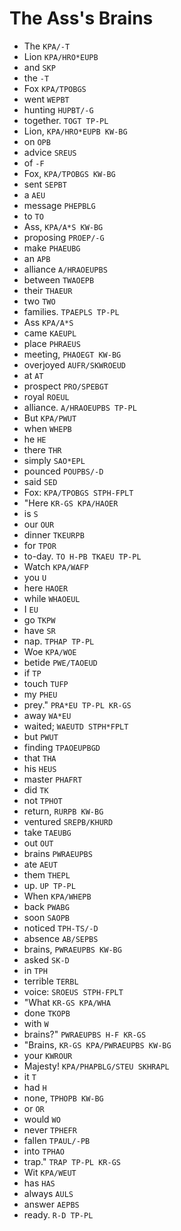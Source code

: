 # The Ass's Brains

* The `KPA/-T`
* Lion `KPA/HRO*EUPB`
* and `SKP`
* the `-T`
* Fox `KPA/TPOBGS`
* went `WEPBT`
* hunting `HUPBT/-G`
* together. `TOGT TP-PL`
* Lion, `KPA/HRO*EUPB KW-BG`
* on `OPB`
* advice `SREUS`
* of `-F`
* Fox, `KPA/TPOBGS KW-BG`
* sent `SEPBT`
* a `AEU`
* message `PHEPBLG`
* to `TO`
* Ass, `KPA/A*S KW-BG`
* proposing `PROEP/-G`
* make `PHAEUBG`
* an `APB`
* alliance `A/HRAOEUPBS`
* between `TWAOEPB`
* their `THAEUR`
* two `TWO`
* families. `TPAEPLS TP-PL`
* Ass `KPA/A*S`
* came `KAEUPL`
* place `PHRAEUS`
* meeting, `PHAOEGT KW-BG`
* overjoyed `AUFR/SKWROEUD`
* at `AT`
* prospect `PRO/SPEBGT`
* royal `ROEUL`
* alliance. `A/HRAOEUPBS TP-PL`
* But `KPA/PWUT`
* when `WHEPB`
* he `HE`
* there `THR`
* simply `SAO*EPL`
* pounced `POUPBS/-D`
* said `SED`
* Fox: `KPA/TPOBGS STPH-FPLT`
* "Here `KR-GS KPA/HAOER`
* is `S`
* our `OUR`
* dinner `TKEURPB`
* for `TPOR`
* to-day. `TO H-PB TKAEU TP-PL`
* Watch `KPA/WAFP`
* you `U`
* here `HAOER`
* while `WHAOEUL`
* I `EU`
* go `TKPW`
* have `SR`
* nap. `TPHAP TP-PL`
* Woe `KPA/WOE`
* betide `PWE/TAOEUD`
* if `TP`
* touch `TUFP`
* my `PHEU`
* prey." `PRA*EU TP-PL KR-GS`
* away `WA*EU`
* waited; `WAEUTD STPH*FPLT`
* but `PWUT`
* finding `TPAOEUPBGD`
* that `THA`
* his `HEUS`
* master `PHAFRT`
* did `TK`
* not `TPHOT`
* return, `RURPB KW-BG`
* ventured `SREPB/KHURD`
* take `TAEUBG`
* out `OUT`
* brains `PWRAEUPBS`
* ate `AEUT`
* them `THEPL`
* up. `UP TP-PL`
* When `KPA/WHEPB`
* back `PWABG`
* soon `SAOPB`
* noticed `TPH-TS/-D`
* absence `AB/SEPBS`
* brains, `PWRAEUPBS KW-BG`
* asked `SK-D`
* in `TPH`
* terrible `TERBL`
* voice: `SROEUS STPH-FPLT`
* "What `KR-GS KPA/WHA`
* done `TKOPB`
* with `W`
* brains?" `PWRAEUPBS H-F KR-GS`
* "Brains, `KR-GS KPA/PWRAEUPBS KW-BG`
* your `KWROUR`
* Majesty! `KPA/PHAPBLG/STEU SKHRAPL`
* it `T`
* had `H`
* none, `TPHOPB KW-BG`
* or `OR`
* would `WO`
* never `TPHEFR`
* fallen `TPAUL/-PB`
* into `TPHAO`
* trap." `TRAP TP-PL KR-GS`
* Wit `KPA/WEUT`
* has `HAS`
* always `AULS`
* answer `AEPBS`
* ready. `R-D TP-PL`
